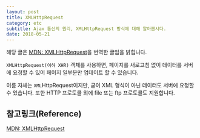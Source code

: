 ```yaml
---
layout: post
title: XMLHttpRequest
category: etc
subtitle: Ajax 통신의 원리, XMLHttpRequest 방식에 대해 알아봅시다.
date: 2018-05-21
---
```


해당 글은 <a href="https://developer.mozilla.org/en-US/docs/Web/API/XMLHttpRequest" target="_blank">MDN: XMLHttpRequest</a>을 번역한 글임을 밝힙니다.

`XMLHttpRequest(이하 XHR)` 객체를 사용하면, 페이지를 새로고침 없이 데이터를 서버에 요청할 수 있어 페이지 일부분만 업데이트 할 수 있습니다. 

이름 자체는 `XML`HttpRequest이지만, 굳이 XML 형식이 아닌 데이터도 서버에 요청할 수 있습니다. 또한 HTTP 프로토콜 외에 file 또는 ftp 프로토콜도 지원합니다.



## 참고링크(Reference)
<a href="https://developer.mozilla.org/en-US/docs/Web/API/XMLHttpRequest" target="_blank">MDN: XMLHttpRequest</a>